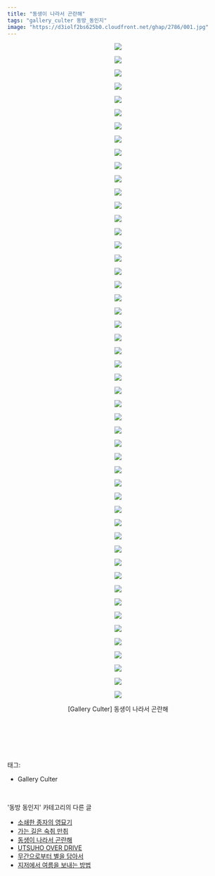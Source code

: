 ```yaml
---
title: "동생이 나라서 곤란해"
tags: "gallery_culter 동방_동인지"
image: "https://d3iolf2bs625b0.cloudfront.net/ghap/2786/001.jpg"
---
```

<div class="article">
<p style="text-align: center; clear: none; float: none;"><img src="{{ site.imgserver3 }}/ghap/2786/001.jpg"/></p>
<p style="text-align: center; clear: none; float: none;"><img src="{{ site.imgserver3 }}/ghap/2786/002.jpg"/></p>
<p style="text-align: center; clear: none; float: none;"><img src="{{ site.imgserver3 }}/ghap/2786/003.jpg"/></p>
<p style="text-align: center; clear: none; float: none;"><img src="{{ site.imgserver3 }}/ghap/2786/004.jpg"/></p>
<p style="text-align: center; clear: none; float: none;"><img src="{{ site.imgserver3 }}/ghap/2786/005.jpg"/></p>
<p style="text-align: center; clear: none; float: none;"><img src="{{ site.imgserver3 }}/ghap/2786/006.jpg"/></p>
<p style="text-align: center; clear: none; float: none;"><img src="{{ site.imgserver3 }}/ghap/2786/007.jpg"/></p>
<p style="text-align: center; clear: none; float: none;"><img src="{{ site.imgserver3 }}/ghap/2786/008.jpg"/></p>
<p style="text-align: center; clear: none; float: none;"><img src="{{ site.imgserver3 }}/ghap/2786/009.jpg"/></p>
<p style="text-align: center; clear: none; float: none;"><img src="{{ site.imgserver3 }}/ghap/2786/010.jpg"/></p>
<p style="text-align: center; clear: none; float: none;"><img src="{{ site.imgserver3 }}/ghap/2786/011.jpg"/></p>
<p style="text-align: center; clear: none; float: none;"><img src="{{ site.imgserver3 }}/ghap/2786/012.jpg"/></p>
<p style="text-align: center; clear: none; float: none;"><img src="{{ site.imgserver3 }}/ghap/2786/013.jpg"/></p>
<p style="text-align: center; clear: none; float: none;"><img src="{{ site.imgserver3 }}/ghap/2786/014.jpg"/></p>
<p style="text-align: center; clear: none; float: none;"><img src="{{ site.imgserver3 }}/ghap/2786/015.jpg"/></p>
<p style="text-align: center; clear: none; float: none;"><img src="{{ site.imgserver3 }}/ghap/2786/016.jpg"/></p>
<p style="text-align: center; clear: none; float: none;"><img src="{{ site.imgserver3 }}/ghap/2786/017.jpg"/></p>
<p style="text-align: center; clear: none; float: none;"><img src="{{ site.imgserver3 }}/ghap/2786/018.jpg"/></p>
<p style="text-align: center; clear: none; float: none;"><img src="{{ site.imgserver3 }}/ghap/2786/019.jpg"/></p>
<p style="text-align: center; clear: none; float: none;"><img src="{{ site.imgserver3 }}/ghap/2786/020.jpg"/></p>
<p style="text-align: center; clear: none; float: none;"><img src="{{ site.imgserver3 }}/ghap/2786/021.jpg"/></p>
<p style="text-align: center; clear: none; float: none;"><img src="{{ site.imgserver3 }}/ghap/2786/022.jpg"/></p>
<p style="text-align: center; clear: none; float: none;"><img src="{{ site.imgserver3 }}/ghap/2786/023.jpg"/></p>
<p style="text-align: center; clear: none; float: none;"><img src="{{ site.imgserver3 }}/ghap/2786/024.jpg"/></p>
<p style="text-align: center; clear: none; float: none;"><img src="{{ site.imgserver3 }}/ghap/2786/025.jpg"/></p>
<p style="text-align: center; clear: none; float: none;"><img src="{{ site.imgserver3 }}/ghap/2786/026.jpg"/></p>
<p style="text-align: center; clear: none; float: none;"><img src="{{ site.imgserver3 }}/ghap/2786/027.jpg"/></p>
<p style="text-align: center; clear: none; float: none;"><img src="{{ site.imgserver3 }}/ghap/2786/028.jpg"/></p>
<p style="text-align: center; clear: none; float: none;"><img src="{{ site.imgserver3 }}/ghap/2786/029.jpg"/></p>
<p style="text-align: center; clear: none; float: none;"><img src="{{ site.imgserver3 }}/ghap/2786/030.jpg"/></p>
<p style="text-align: center; clear: none; float: none;"><img src="{{ site.imgserver3 }}/ghap/2786/031.jpg"/></p>
<p style="text-align: center; clear: none; float: none;"><img src="{{ site.imgserver3 }}/ghap/2786/032.jpg"/></p>
<p style="text-align: center; clear: none; float: none;"><img src="{{ site.imgserver3 }}/ghap/2786/033.jpg"/></p>
<p style="text-align: center; clear: none; float: none;"><img src="{{ site.imgserver3 }}/ghap/2786/034.jpg"/></p>
<p style="text-align: center; clear: none; float: none;"><img src="{{ site.imgserver3 }}/ghap/2786/035.jpg"/></p>
<p style="text-align: center; clear: none; float: none;"><img src="{{ site.imgserver3 }}/ghap/2786/036.jpg"/></p>
<p style="text-align: center; clear: none; float: none;"><img src="{{ site.imgserver3 }}/ghap/2786/037.jpg"/></p>
<p style="text-align: center; clear: none; float: none;"><img src="{{ site.imgserver3 }}/ghap/2786/038.jpg"/></p>
<p style="text-align: center; clear: none; float: none;"><img src="{{ site.imgserver3 }}/ghap/2786/039.jpg"/></p>
<p style="text-align: center; clear: none; float: none;"><img src="{{ site.imgserver3 }}/ghap/2786/040.jpg"/></p>
<p style="text-align: center; clear: none; float: none;"><img src="{{ site.imgserver3 }}/ghap/2786/041.jpg"/></p>
<p style="text-align: center; clear: none; float: none;"><img src="{{ site.imgserver3 }}/ghap/2786/042.jpg"/></p>
<p style="text-align: center; clear: none; float: none;"><img src="{{ site.imgserver3 }}/ghap/2786/043.jpg"/></p>
<p style="text-align: center; clear: none; float: none;"><img src="{{ site.imgserver3 }}/ghap/2786/044.jpg"/></p>
<p style="text-align: center; clear: none; float: none;"><img src="{{ site.imgserver3 }}/ghap/2786/045.jpg"/></p>
<p style="text-align: center; clear: none; float: none;"><img src="{{ site.imgserver3 }}/ghap/2786/046.jpg"/></p>
<p style="text-align: center; clear: none; float: none;"><img src="{{ site.imgserver3 }}/ghap/2786/047.jpg"/></p>
<p style="text-align: center; clear: none; float: none;"><img src="{{ site.imgserver3 }}/ghap/2786/048.jpg"/></p>
<p style="text-align: center; clear: none; float: none;"><img src="{{ site.imgserver3 }}/ghap/2786/049.jpg"/></p>
<p style="text-align: center; clear: none; float: none;"><img src="{{ site.imgserver3 }}/ghap/2786/050.jpg"/></p>
<p style="text-align: center; clear: none; float: none;"><font color="#1e1e1e">[Gallery Culter] 동생이 나라서 곤란해</font></p>
<p style="text-align: center; clear: none; float: none;"><br/></p>
<p><br/></p>
</div><br/>
<div class="tagTrail">
<p>태그: </p>
<ul>
<li>Gallery Culter</li>
</ul>
</div><br/>
<div class="another">
<p>'동방 동인지' 카테고리의 다른 글</p>
<ul>
<li><a href="/ghap_2788">소쇄한 종자의 영묘기</a></li>
<li><a href="/ghap_2787">가는 길은 숙취 만취</a></li>
<li><a href="/ghap_2786">동생이 나라서 곤란해</a></li>
<li><a href="/ghap_2785">UTSUHO OVER DRIVE</a></li>
<li><a href="/ghap_2784">무간으로부터 별을 담아서</a></li>
<li><a href="/ghap_2783">지저에서 여름을 보내는 방법</a></li>
</ul>
</div><br/>
<div class="cb_module cb_fluid">
<div class="cb_wrt cb_profile">
</div><!-- commentList close -->
</div><br/>
